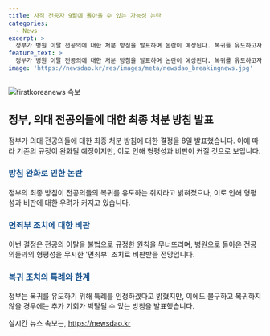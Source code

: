 ```yaml
---
title: 사직 전공자 9월에 돌아올 수 있는 가능성 논란
categories:
  - News
excerpt: >
  정부가 병원 이탈 전공의에 대한 처분 방침을 발표하며 논란이 예상된다. 복귀를 유도하고자 하반기 모집때 한시 특례 적용을 결정하고, 불법 이탈 전공의에 대한 행정처분을 하지 않겠다는 방침도 발표했다. 하지만 이에 대한 비판이 높아질 전망이며, 정부의 규정 완화는 형평성 문제를 불러일으킬 가능성이 있다. 해당 결정은 전공의들의 집단 행동으로 인한 정부의 명령 무시로 이어질 수 있으며, 복귀 여부를 결정해야 하는 각 병원에도 영향을 미칠 것으로 보인다.
feature_text: >
  정부가 병원 이탈 전공의에 대한 처분 방침을 발표하며 논란이 예상된다. 복귀를 유도하고자 하반기 모집때 한시 특례 적용을 결정하고, 불법 이탈 전공의에 대한 행정처분을 하지 않겠다는 방침도 발표했다. 하지만 이에 대한 비판이 높아질 전망이며, 정부의 규정 완화는 형평성 문제를 불러일으킬 가능성이 있다. 해당 결정은 전공의들의 집단 행동으로 인한 정부의 명령 무시로 이어질 수 있으며, 복귀 여부를 결정해야 하는 각 병원에도 영향을 미칠 것으로 보인다.
image: 'https://newsdao.kr/res/images/meta/newsdao_breakingnews.jpg'
---
```


<p><img src="https://newsdao.kr/res/images/meta/newsdao_breakingnews.jpg" alt="firstkoreanews 속보" /></p>

<h2 data-ke-size="size26">정부, 의대 전공의들에 대한 최종 처분 방침 발표</h2>

<p data-ke-size="size16">정부가 의대 전공의들에 대한 최종 처분 방침에 대한 결정을 8일 발표했습니다. 이에 따라 기존의 규정이 완화될 예정이지만, 이로 인해 형평성과 비판이 커질 것으로 보입니다.</p>

<h3><b><span style="color: #1a5490;">방침 완화로 인한 논란</span></b></h3>

<p data-ke-size="size16">정부의 최종 방침이 전공의들의 복귀를 유도하는 취지라고 밝혀졌으나, 이로 인해 형평성과 비판에 대한 우려가 커지고 있습니다.</p>

<h3><b><span style="color: #1a5490;">면죄부 조치에 대한 비판</span></b></h3>

<p data-ke-size="size16">이번 결정은 전공의 이탈을 불법으로 규정한 원칙을 무너뜨리며, 병원으로 돌아온 전공의들과의 형평성을 무시한 '면죄부' 조치로 비판받을 전망입니다.</p>

<h3><b><span style="color: #1a5490;">복귀 조치의 특례와 한계</span></b></h3>

<p data-ke-size="size16">정부는 복귀를 유도하기 위해 특례를 인정하겠다고 밝혔지만, 이에도 불구하고 복귀하지 않을 경우에는 추가 기회가 박탈될 수 있는 방침을 발표했습니다.</p>
실시간 뉴스 속보는, <a href="https://newsdao.kr" rel="dofollow">https://newsdao.kr</a>


